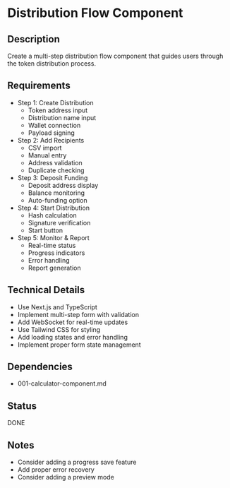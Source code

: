# Distribution Flow Component

## Description
Create a multi-step distribution flow component that guides users through the token distribution process.

## Requirements
- Step 1: Create Distribution
  - Token address input
  - Distribution name input
  - Wallet connection
  - Payload signing
- Step 2: Add Recipients
  - CSV import
  - Manual entry
  - Address validation
  - Duplicate checking
- Step 3: Deposit Funding
  - Deposit address display
  - Balance monitoring
  - Auto-funding option
- Step 4: Start Distribution
  - Hash calculation
  - Signature verification
  - Start button
- Step 5: Monitor & Report
  - Real-time status
  - Progress indicators
  - Error handling
  - Report generation

## Technical Details
- Use Next.js and TypeScript
- Implement multi-step form with validation
- Add WebSocket for real-time updates
- Use Tailwind CSS for styling
- Add loading states and error handling
- Implement proper form state management

## Dependencies
- 001-calculator-component.md

## Status
DONE

## Notes
- Consider adding a progress save feature
- Add proper error recovery
- Consider adding a preview mode 